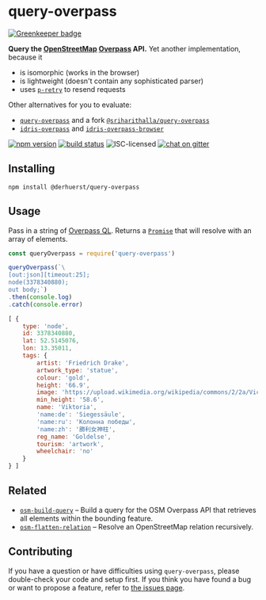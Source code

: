 # query-overpass

[![Greenkeeper badge](https://badges.greenkeeper.io/derhuerst/query-overpass.svg)](https://greenkeeper.io/)

**Query the [OpenStreetMap](https://www.openstreetmap.org/) [Overpass](https://overpass-api.de) API.** Yet another implementation, because it

- is isomorphic (works in the browser)
- is lightweight (doesn't contain any sophisticated parser)
- uses [`p-retry`](https://github.com/sindresorhus/p-retry) to resend requests

Other alternatives for you to evaluate:

- [`query-overpass`](https://github.com/perliedman/query-overpass) and a fork [`@sriharithalla/query-overpass`](https://github.com/SrihariThalla/query-overpass)
- [`idris-overpass`](https://github.com/idris-maps/idris-overpass) and [`idris-overpass-browser`](https://github.com/idris-maps/idris-overpass-browser)

[![npm version](https://img.shields.io/npm/v/@derhuerst/query-overpass.svg)](https://www.npmjs.com/package/@derhuerst/query-overpass)
[![build status](https://img.shields.io/travis/derhuerst/query-overpass.svg)](https://travis-ci.org/derhuerst/query-overpass)
![ISC-licensed](https://img.shields.io/github/license/derhuerst/query-overpass.svg)
[![chat on gitter](https://badges.gitter.im/derhuerst.svg)](https://gitter.im/derhuerst)


## Installing

```shell
npm install @derhuerst/query-overpass
```


## Usage

Pass in a string of [Overpass QL](http://wiki.openstreetmap.org/wiki/Overpass_API/Overpass_QL). Returns a [`Promise`](https://developer.mozilla.org/en-US/docs/Web/JavaScript/Reference/Global_Objects/promise) that will resolve with an array of elements.

```js
const queryOverpass = require('query-overpass')

queryOverpass(`\
[out:json][timeout:25];
node(3378340880);
out body;`)
.then(console.log)
.catch(console.error)
```

```js
[ {
	type: 'node',
	id: 3378340880,
	lat: 52.5145076,
	lon: 13.35011,
	tags: {
		artist: 'Friedrich Drake',
		artwork_type: 'statue',
		colour: 'gold',
		height: '66.9',
		image: 'https://upload.wikimedia.org/wikipedia/commons/2/2a/Victoria_Goldelse_Siegessaeule_Berlin.jpg',
		min_height: '58.6',
		name: 'Viktoria',
		'name:de': 'Siegessäule',
		'name:ru': 'Колонна победы',
		'name:zh': '勝利女神柱',
		reg_name: 'Goldelse',
		tourism: 'artwork',
		wheelchair: 'no'
	}
} ]
```


## Related

- [`osm-build-query`](https://github.com/csbrandt/osm-build-query) – Build a query for the OSM Overpass API that retrieves all elements within the bounding feature.
- [`osm-flatten-relation`](https://github.com/derhuerst/osm-flatten-relation) – Resolve an OpenStreetMap relation recursively.


## Contributing

If you have a question or have difficulties using `query-overpass`, please double-check your code and setup first. If you think you have found a bug or want to propose a feature, refer to [the issues page](https://github.com/derhuerst/query-overpass/issues).
